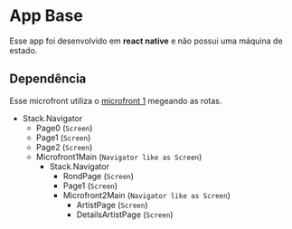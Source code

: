 # App Base

Esse app foi desenvolvido em **react native** e não possui uma máquina de estado.

## Dependência

Esse microfront utiliza o [microfront 1](https://github.com/rondinellimorais/micro-front-end/microfront1) megeando as rotas.

- Stack.Navigator
  - Page0 (`Screen`)
  - Page1 (`Screen`)
  - Page2 (`Screen`)
  - Microfront1Main (`Navigator like as Screen`)
    + Stack.Navigator
      + RondPage (`Screen`)
      + Page1 (`Screen`)
      + Microfront2Main (`Navigator like as Screen`)
        + ArtistPage (`Screen`)
        + DetailsArtistPage (`Screen`)